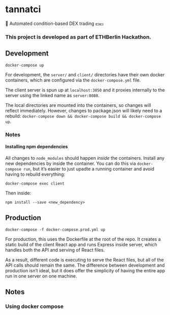 # tannatci
:robot: Automated condition-based DEX trading :dollar::euro:


### This project is developed as part of ETHBerlin Hackathon.

## Development

```
docker-compose up
```

For development, the `server/` and `client/` directories have their own docker containers, which are configured via the `docker-compose.yml` file.

The client server is spun up at `localhost:3050` and it proxies internally to the server using the linked name as `server:8080`.

The local directories are mounted into the containers, so changes will reflect immediately. However, changes to package.json will likely need to a rebuild: `docker-compose down && docker-compose build && docker-compose up`.

### Notes

#### Installing npm dependencies

All changes to `node_modules` should happen _inside_ the containers. Install any new dependencies by inside the container. You can do this via `docker-compose run`, but it’s easier to just upadte a running container and avoid having to rebuild everything:

```
docker-compose exec client
```

Then inside:

```
npm install --save <new_dependency>
```

## Production

```
docker-compose -f docker-compose.prod.yml up
```

For production, this uses the Dockerfile at the root of the repo. It creates a static build of the client React app and runs Express inside server, which handles both the API and serving of React files.

As a result, different code is executing to serve the React files, but all of the API calls should remain the same. The difference between development and production isn’t ideal, but it does offer the simplicity of having the entire app run in one server on one machine.



## Notes

### Using docker compose
